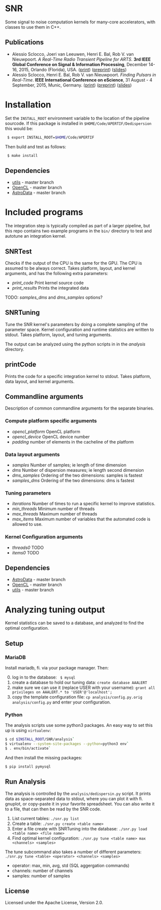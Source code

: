 # SNR

Some signal to noise computation kernels for many-core accelerators, with classes to use them in C++.

## Publications

* Alessio Sclocco, Joeri van Leeuwen, Henri E. Bal, Rob V. van Nieuwpoort. _A Real-Time Radio Transient Pipeline for ARTS._ **3rd IEEE Global Conference on Signal & Information Processing**, December 14-16, 2015, Orlando (Florida), USA. ([print](http://www.sciencedirect.com/science/article/pii/S2213133716000020)) ([preprint](http://alessio.sclocco.eu/pubs/sclocco2015a.pdf)) ([slides](http://alessio.sclocco.eu/pubs/Presentation_GlobalSIP2015.pdf))
* Alessio Sclocco, Henri E. Bal, Rob V. van Nieuwpoort. _Finding Pulsars in Real-Time_. **IEEE International Conference on eScience**, 31 August - 4 September, 2015, Munic, Germany. ([print](http://ieeexplore.ieee.org/xpl/articleDetails.jsp?arnumber=7304280)) ([preprint](http://alessio.sclocco.eu/pubs/sclocco2015.pdf)) ([slides](http://alessio.sclocco.eu/pubs/Presentation_eScience2015.pdf))

# Installation

Set the `INSTALL_ROOT` environment variable to the location of the pipeline sourcode.
If this package is installed in `$HOME/Code/APERTIF/Dedispersion` this would be:

```bash
 $ export INSTALL_ROOT=$HOME/Code/APERTIF
```

Then build and test as follows:

```bash
 $ make install
```

## Dependencies

* [utils](https://github.com/isazi/utils) - master branch
* [OpenCL](https://github.com/isazi/OpenCL) - master branch
* [AstroData](https://github.com/isazi/AstroData) - master branch

# Included programs

The integration step is typically compiled as part of a larger pipeline, but this repo contains two example programs in the `bin/` directory to test and autotune an integration kernel.

## SNRTest 

Checks if the output of the CPU is the same for the GPU.
The CPU is assumed to be always correct.
Takes platform, layout, and kernel arguments, and has the following extra parameters:

 * *print_code*     Print kernel source code
 * *print_results*  Prints the integrated data

TODO: *samples_dms* and *dms_samples* options?

## SNRTuning

Tune the SNR kernel's parameters by doing a complete sampling of the parameter space.
Kernel configuration and runtime statistics are written to stdout.
Takes platform, layout, and tuning arguments.

The output can be analyzed using the python scripts in in the *analysis* directory.

## printCode

Prints the code for a specific integration kernel to stdout.
Takes platform, data layout, and kernel arguments.

## Commandline arguments

Description of common commandline arguments for the separate binaries.

### Compute platform specific arguments

 * *opencl_platform*     OpenCL platform
 * *opencl_device*       OpenCL device number
 * *padding*             number of elements in the cacheline of the platform

### Data layout arguments

 * *samples*       Number of samples; ie length of time dimension
 * *dms*           Number of dispersion measures; ie length second dimension
 * *dms_samples*   Ordering of the two dimensions: samples is fastest
 * *samples_dms*   Ordering of the two dimensions: dms is fastest

### Tuning parameters

 * *iterations*    Number of times to run a specific kernel to improve statistics.
 * *min_threads*   Minimum number of threads
 * *max_threads*   Maximum number of threads
 * *max_items*     Maximum number of variables that the automated code is allowed to use.

### Kernel Configuration arguments

 * *threads0*    TODO
 * *items0*      TODO

## Dependencies

* [AstroData](https://github.com/isazi/AstroData) - master branch
* [OpenCL](https://github.com/isazi/OpenCL) - master branch
* [utils](https://github.com/isazi/utils) - master branch

# Analyzing tuning output

Kernel statistics can be saved to a database, and analyzed to find the optimal configuration.

## Setup

### MariaDB

Install mariadb, fi. via your package manager. Then:

0. log in to the database: ` $ mysql`
1. create a database to hold our tuning data: `create database AAALERT`
2. make sure we can use it (replace USER with your username): `grant all privileges on AAALERT.* to 'USER'@'localhost';` 
3. copy the template configuration file: `cp analysis/config.py.orig analysis/config.py` and enter your configuration.

### Python

The analysis scripts use some python3 packages. An easy way to set this up is using `virtualenv`:

```bash
$ cd $INSTALL_ROOT/SNR/analysis`
$ virtualenv --system-site-packages --python=python3 env`
$ . env/bin/activate`
```

And then install the missing packages:

```bash
$ pip install pymysql
```

## Run Analysis

The analysis is controlled by the `analysis/dedispersin.py` script.
It prints data as space-separated data to stdout, where you can plot it with fi. gnuplot, or copy-paste it in your favorite spreadsheet.
You can also write it to a file, that can then be read by the SNR code.

1. List current tables: `./snr.py list`
2. Create a table: `./snr.py create <table name>`
3. Enter a file create with SNRTuning into the database: `./snr.py load <table name> <file name>`
4. Find optimal kernel configuration: `./snr.py tune <table name> max <channels> <samples>`
     
The tune subcommand also takes a number of different parameters: `./snr.py tune <table> <operator> <channels> <samples>`

 * operator: max, min, avg, std  (SQL aggergation commands)
 * channels: number of channels
 * samples: number of samples

## License

Licensed under the Apache License, Version 2.0.

